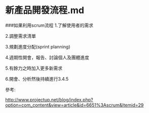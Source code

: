 # 新產品開發流程.md

###如果利用scrum流程
1.了解使用者的需求

2.調整需求清單

3.規劃進度分配(sprint planning)

4.週期性開會，報告、討論個人及團體進度

5.有餘力之時加入更多新需求

6.開會、分析然後持續進行3.4.5


參考:

http://www.projectup.net/blog/index.php?option=com_content&view=article&id=6651%3Ascrum&Itemid=29